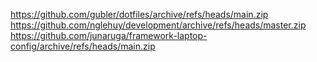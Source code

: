https://github.com/gubler/dotfiles/archive/refs/heads/main.zip
https://github.com/nglehuy/development/archive/refs/heads/master.zip
https://github.com/junaruga/framework-laptop-config/archive/refs/heads/main.zip
